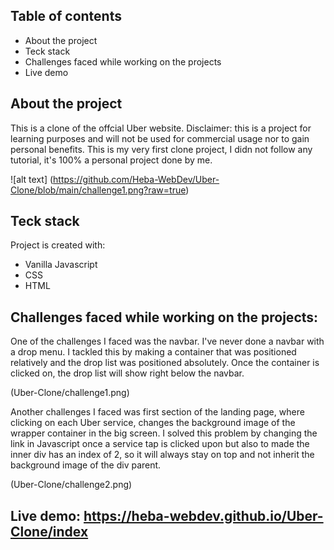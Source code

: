 ## Table of contents
* About the project
* Teck stack
* Challenges faced while working on the projects
* Live demo


##  About the project
This is a clone of the offcial Uber website. Disclaimer: this is a project for learning purposes and will not be used for
commercial usage nor to gain personal benefits. This is my very first clone project, I didn not follow any tutorial, it's
100% a personal project done by me.

![alt text] (https://github.com/Heba-WebDev/Uber-Clone/blob/main/challenge1.png?raw=true)

	
## Teck stack
Project is created with:
* Vanilla Javascript
* CSS
* HTML
	
  
  
## Challenges faced while working on the projects:

One of the challenges I faced was the navbar. I've never done a navbar with a drop menu. I tackled this by making a container that
was positioned relatively and the drop list was positioned absolutely. Once the container is clicked on, the drop list will
show right below the navbar.

(Uber-Clone/challenge1.png)

Another challenges I faced was first section of the landing page, where clicking on each Uber service, changes the background image
of the wrapper container in the big screen. I solved this problem by changing the link in Javascript once a service tap is clicked 
upon but also to made the inner div has an index of 2, so it will always stay on top and not inherit the background image of the div parent.


(Uber-Clone/challenge2.png)


## Live demo: https://heba-webdev.github.io/Uber-Clone/index
